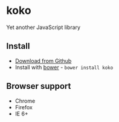 # koko

Yet another JavaScript library

## Install

* [Download from Github](https://github.com/mescoda/koko)
* Install with [bower](http://bower.io/) - `bower install koko`

## Browser support

* Chrome
* Firefox
* IE 6+
